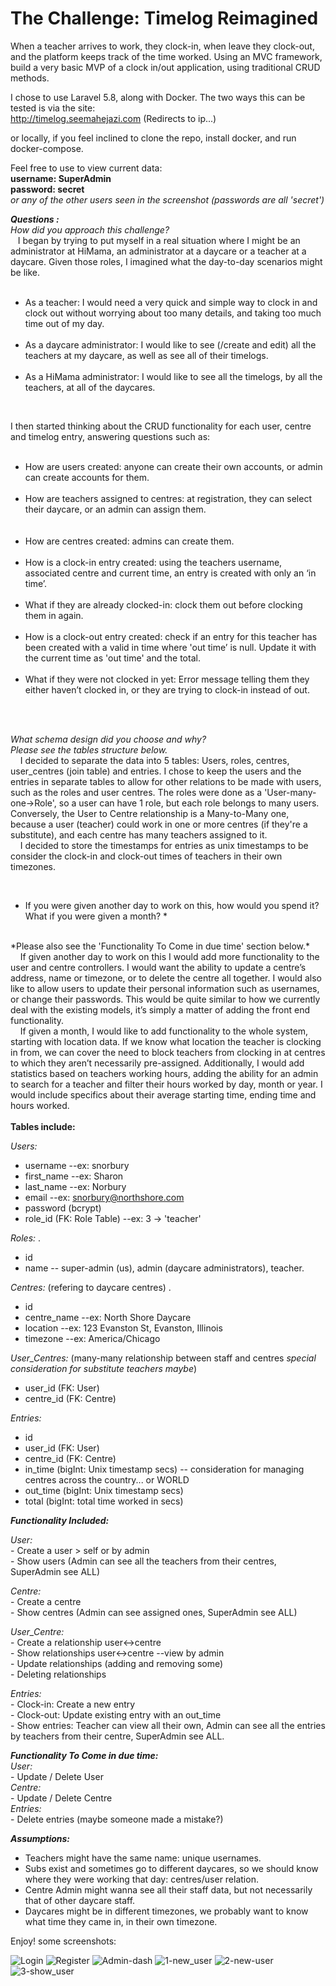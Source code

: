 # The Challenge: Timelog Reimagined

When a teacher arrives to work, they clock-in, when leave they clock-out, and the platform keeps track of the time worked. 
Using an MVC framework, build a very basic MVP of a clock in/out application, using traditional CRUD methods.

I chose to use Laravel 5.8, along with Docker.
The two ways this can be tested is via the site:  
        http://timelog.seemahejazi.com  (Redirects to ip...)
        
or locally, if you feel inclined to clone the repo, install docker, and run docker-compose.

Feel free to use to view current data:   
<strong> 
username: SuperAdmin   
password: secret
</strong>      
*or any of the other users seen in the screenshot (passwords are all 'secret')*

<strong>*Questions :*</strong>  <br>
*How did you approach this challenge?*   <br>
&nbsp;&nbsp;&nbsp;I began by trying to put myself in a real situation where I might be an administrator at HiMama, an administrator at a daycare or a teacher at a daycare. Given those roles, I imagined what the day-to-day scenarios might be like.<br>
&nbsp;&nbsp;&nbsp;&nbsp;&nbsp;&nbsp;
- As a teacher: I would need a very quick and simple way to clock in and clock out without worrying about too many details, and taking too much time out of my day. <br>
&nbsp;&nbsp;&nbsp;&nbsp;&nbsp;&nbsp;
- As a daycare administrator: I would like to see (/create and edit) all the teachers at my daycare, as well as see all of their timelogs.  <br>
&nbsp;&nbsp;&nbsp;&nbsp;&nbsp;&nbsp;
- As a HiMama administrator: I would like to see all the timelogs, by all the teachers, at all of the daycares.  <br>
<br>

I then started thinking about the CRUD functionality for each user, centre and timelog entry, answering questions such as:    
   &nbsp;&nbsp;&nbsp;&nbsp;&nbsp;&nbsp;
- How are users created: anyone can create their own accounts, or admin can create accounts for them.  <br>
    &nbsp;&nbsp;&nbsp;&nbsp;&nbsp;&nbsp;
- How are teachers assigned to centres: at registration, they can select their daycare, or an admin can assign them. <br>  
    &nbsp;&nbsp;&nbsp;&nbsp;&nbsp;&nbsp;
- How are centres created: admins can create them.  <br>
    &nbsp;&nbsp;&nbsp;&nbsp;&nbsp;&nbsp;
- How is a clock-in entry created: using the teachers username, associated centre and current time, an entry is created with only an ‘in time’.  <br>
    &nbsp;&nbsp;&nbsp;&nbsp;&nbsp;&nbsp;
- What if they are already clocked-in: clock them out before clocking them in again.  <br>
    &nbsp;&nbsp;&nbsp;&nbsp;&nbsp;&nbsp;
- How is a clock-out entry created: check if an entry for this teacher has been created with a valid in time where 'out time’ is null. Update it with the current time as 'out time' and the total.   <br>
    &nbsp;&nbsp;&nbsp;&nbsp;&nbsp;&nbsp;
- What if they were not clocked in yet: Error message telling them they either haven’t clocked in, or they are trying to clock-in instead of out. 
   
<br>
<br>
    
*What schema design did you choose and why?* <br>
    *Please see the tables structure below.*
<br>
&nbsp;&nbsp;&nbsp;
    I decided to separate the data into 5 tables: Users, roles, centres, user_centres (join table) and entries. I chose to keep the users and the entries in separate tables to allow for other relations to be made with users, such as the roles and user centres. The roles were done as a 'User-many-one->Role', so a user can have 1 role, but each role belongs to many users. Conversely, the User to Centre relationship is a Many-to-Many one, because a user (teacher) could work in one or more centres (if they're a substitute), and each centre has many teachers assigned to it.
<br>
&nbsp;&nbsp;&nbsp;
    I decided to store the timestamps for entries as unix timestamps to be consider the clock-in and clock-out times of teachers in their own timezones.   
 
<br>   
   
* If you were given another day to work on this, how would you spend it? What if you were
given a month? *   

<br>    
    *Please also see the 'Functionality To Come in due time' section below.* 
    <br>   
&nbsp;&nbsp;&nbsp;
If given another day to work on this I would add more functionality to the user and centre controllers. I would want the ability to update a centre’s address, name or timezone, or to delete the centre all together. I would also like to allow users to update their personal information such as usernames, or change their passwords. This would be quite similar to how we currently deal with the existing models, it’s simply a matter of adding the front end functionality. 
<br>   
&nbsp;&nbsp;&nbsp; 
If given a month, I would like to add functionality to the whole system, starting with location data. If we know what location the teacher is clocking in from, we can cover the need to block teachers from clocking in at centres to which they aren’t necessarily pre-assigned. Additionally, I would add statistics based on teachers working hours, adding the ability for an admin to search for a teacher and filter their hours worked by day, month or year. I would include specifics about their average starting time, ending time and hours worked.
<br>
<br>
<strong>Tables include:</strong> 

*Users:*
  - username                    --ex: snorbury
  - first_name                  --ex: Sharon
  - last_name                   --ex: Norbury
  - email                       --ex: snorbury@northshore.com
  - password (bcrypt)             
  - role_id (FK: Role Table)    --ex: 3 -> 'teacher'
  
*Roles:* . 
  - id
  - name          -- super-admin (us), admin (daycare administrators), teacher.
  
*Centres:*  (refering to daycare centres) . 
  - id
  - centre_name   --ex: North Shore Daycare
  - location      --ex: 123 Evanston St, Evanston, Illinois
  - timezone      --ex: America/Chicago
    
*User_Centres:* (many-many relationship between staff and centres *special consideration for substitute teachers maybe*)  
  - user_id (FK: User)
  - centre_id (FK: Centre)
    
*Entries:*
  - id
  - user_id   (FK: User)
  - centre_id (FK: Centre)
  - in_time   (bigInt: Unix timestamp secs)   -- consideration for managing centres across the country... or WORLD 
  - out_time  (bigInt: Unix timestamp secs)
  - total     (bigInt: total time worked in secs)
    
<strong>*Functionality Included:*</strong>  

  *User:*  
    - Create a user > self or by admin   
    - Show users (Admin can see all the teachers from their centres, SuperAdmin see ALL)
    
  *Centre:*  
    - Create a centre   
    - Show centres (Admin can see assigned ones, SuperAdmin see ALL)
    
  *User_Centre:*  
    - Create a relationship user<->centre  
    - Show relationships user<->centre --view by admin  
    - Update relationships (adding and removing some)  
    - Deleting relationships
    
  *Entries:*  
    - Clock-in: Create a new entry  
    - Clock-out: Update existing entry with an out_time  
    - Show entries: Teacher can view all their own, Admin can see all the entries by teachers from their centre, SuperAdmin see ALL.

<strong>*Functionality To Come in due time:*</strong>  
  *User:*  
        - Update / Delete User   
  *Centre:*   
        - Update / Delete Centre   
  *Entries:*   
        - Delete entries (maybe someone made a mistake?)

 

  <strong>*Assumptions:*</strong>  
  - Teachers might have the same name: unique usernames.   
  - Subs exist and sometimes go to different daycares, so we should know where they were working that day: centres/user relation.  
  - Centre Admin might wanna see all their staff data, but not necessarily that of other daycare staff.   
  - Daycares might be in different timezones, we probably want to know what time they came in, in their own timezone.   




  Enjoy! some screenshots:  

![Login](https://user-images.githubusercontent.com/10931672/65635154-c5a87a80-dfad-11e9-8fdc-e686e32902e6.png)
![Register](https://user-images.githubusercontent.com/10931672/65635202-deb12b80-dfad-11e9-8061-5b0ce64a4dfb.png)
![Admin-dash](https://user-images.githubusercontent.com/10931672/65635242-f38dbf00-dfad-11e9-973d-d2eab83894bd.png)
![1-new_user](https://user-images.githubusercontent.com/10931672/65635313-14eeab00-dfae-11e9-88a0-c82b46b5d2bd.png)
![2-new-user](https://user-images.githubusercontent.com/10931672/65635314-15874180-dfae-11e9-8df9-7c13df3553f3.png)
![3-show_user](https://user-images.githubusercontent.com/10931672/65635316-15874180-dfae-11e9-9d43-18353bef63ae.png)

 
  
  
